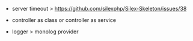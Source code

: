 
- server timeout > https://github.com/silexphp/Silex-Skeleton/issues/38

- controller as class or controller as service

- logger > monolog provider